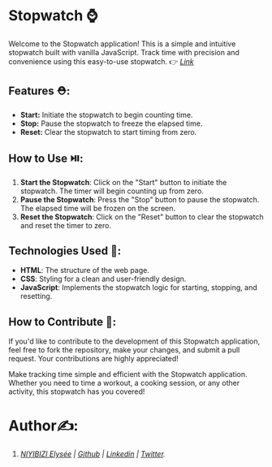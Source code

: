 # Stopwatch ⌚
Welcome to the Stopwatch application! This is a simple and intuitive stopwatch built with vanilla JavaScript. Track time with precision and convenience using this easy-to-use stopwatch. 👉 [_Link_](https://elyse502.github.io/Stop-Watch/)

## Features ⛑️:
* **Start:** Initiate the stopwatch to begin counting time.
* **Stop:** Pause the stopwatch to freeze the elapsed time.
* **Reset:** Clear the stopwatch to start timing from zero.

## How to Use ⏯️:
1. **Start the Stopwatch**: Click on the "Start" button to initiate the stopwatch. The timer will begin counting up from zero.
2. **Pause the Stopwatch**: Press the "Stop" button to pause the stopwatch. The elapsed time will be frozen on the screen.
3. **Reset the Stopwatch**: Click on the "Reset" button to clear the stopwatch and reset the timer to zero.

## Technologies Used 🚧:
* **HTML**: The structure of the web page.
* **CSS**: Styling for a clean and user-friendly design.
* **JavaScript**: Implements the stopwatch logic for starting, stopping, and resetting.

## How to Contribute 🚁:
If you'd like to contribute to the development of this Stopwatch application, feel free to fork the repository, make your changes, and submit a pull request. Your contributions are highly appreciated!

Make tracking time simple and efficient with the Stopwatch application. Whether you need to time a workout, a cooking session, or any other activity, this stopwatch has you covered!

# Author✍️:
1. _[NIYIBIZI Elysée](https://linktr.ee/niyibizi_elysee) | [Github](https://github.com/elyse502) | [Linkedin](https://www.linkedin.com/in/niyibizi-elys%C3%A9e/) | [Twitter](https://twitter.com/Niyibizi_Elyse)._




